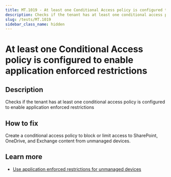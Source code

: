 ```yaml
---
title: MT.1019 - At least one Conditional Access policy is configured to enable application enforced restrictions
description: Checks if the tenant has at least one conditional access policy is configured to enable application enforced restrictions
slug: /tests/MT.1019
sidebar_class_name: hidden
---
```


# At least one Conditional Access policy is configured to enable application enforced restrictions

## Description

Checks if the tenant has at least one conditional access policy is configured to enable application enforced restrictions

## How to fix

Create a conditional access policy to block or limit access to SharePoint, OneDrive, and Exchange content from unmanaged devices.

## Learn more

- [Use application enforced restrictions for unmanaged devices](https://aka.ms/CATemplatesAppRestrictions)
